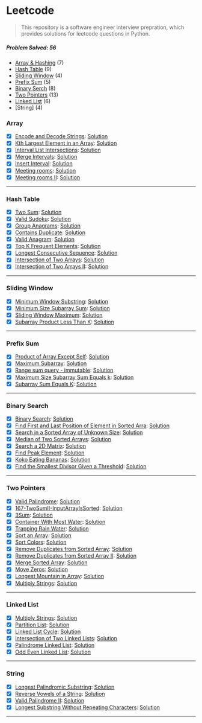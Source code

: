 # Leetcode

> This repository is a software engineer interview prepration, which provides solutions for leetcode questions in Python.

##### Problem Solved: 56

-   [Array & Hashing](#array) (7)
-   [Hash Table](#hash-table) (9)
-   [Sliding Window](#sliding-window) (4)
-   [Prefix Sum](#prefix-sum) (5)
-   [Binary Serch](#binary-search) (8)
-   [Two Pointers](#two-pointers) (13)
-   [Linked List](#linked-list) (6)
-   [String] (4)

### Array

-   [x] [Encode and Decode Strings](https://leetcode.com/problems/encode-and-decode-strings/): [Solution](/Array/271-EncodeandDecodeStrings/)
-   [x] [Kth Largest Element in an Array](https://leetcode.com/problems/kth-largest-element-in-an-array/): [Solution](/Array/215-KthLargestElementinanArray/)
-   [x] [Interval List Intersections](/https://leetcode.com/problems/interval-list-intersections/): [Solution](/Array/986-IntervalListIntersections/)
-   [x] [Merge Intervals](https://leetcode.com/problems/merge-intervals/): [Solution](/Array/56-MergeIntervals/)
-   [x] [Insert Interval](https://leetcode.com/problems/insert-interval/): [Solution](/Array/57-InsertInterval/)
-   [x] [Meeting rooms](https://leetcode.com/problems/meeting-rooms/): [Solution](/Array/252-MeetingRooms/)
-   [x] [Meeting rooms II](https://leetcode.com/problems/meeting-rooms-ii/): [Solution](/Array/253-MeetingRoomsII/)

---

### Hash Table

-   [x] [Two Sum](https://leetcode.com/problems/two-sum/): [Solution](/Hash%20Table/1-TwoSum/)
-   [x] [Valid Sudoku](https://leetcode.com/problems/valid-sudoku/): [Solution](/Hash%20Table/36-ValidSudoku/)
-   [x] [Group Anagrams](https://leetcode.com/problems/group-anagrams/): [Solution](/Hash%20Table/49-GroupAnagrams/)
-   [x] [Contains Duplicate](https://leetcode.com/problems/contains-duplicate): [Solution](/Hash%20Table/217-ContainsDuplicate/)
-   [x] [Valid Anagram](https://leetcode.com/problems/valid-anagram/): [Solution](/Hash%20Table/242-ValidAnagram/)
-   [x] [Top K Frequent Elements](https://leetcode.com/problems/top-k-frequent-elements/): [Solution](/Hash%20Table/347-TopKFrequentElements/)
-   [x] [Longest Consecutive Sequence](https://leetcode.com/problems/longest-consecutive-sequence/): [Solution](/Hash%20Table/128-LongestConsecutiveSequence/)
-   [x] [Intersection of Two Arrays](https://leetcode.com/problems/intersection-of-two-arrays/): [Solution](/Hash%20Table/349-IntersectionofTwoArrays/)
-   [x] [Intersection of Two Arrays II](https://leetcode.com/problems/intersection-of-two-arrays-ii/): [Solution](/Hash%20Table/350-IntersectionofTwoArraysII/)

---

### Sliding Window

-   [x] [Minimum Window Substring](https://leetcode.com/problems/minimum-window-substring/): [Solution](/Sliding%20Window/76-MinimumWindowSubstring/)
-   [x] [Minimum Size Subarray Sum](https://leetcode.com/problems/minimum-size-subarray-sum/): [Solution](/Sliding%20Window/209-MinimumSizeSubarraySum/)
-   [x] [Sliding Window Maximum](https://leetcode.com/problems/sliding-window-maximum/): [Solution](/Sliding%20Window/239-SlidingWindowMaximum/)
-   [x] [Subarray Product Less Than K](https://leetcode.com/problems/subarray-product-less-than-k/): [Solution](/Sliding%20Window/713-SubarrayProductLessThanK/)

---

### Prefix Sum

-   [x] [Product of Array Except Self](https://leetcode.com/problems/product-of-array-except-self/): [Solution](/Prefix%20Sum/238-ProductofArrayExceptSelf/)
-   [x] [Maximum Subarray](/https://leetcode.com/problems/maximum-subarray/): [Solution](/Prefix%20Sum/53-MaximumSubarray/)
-   [x] [Range sum query - immutable](https://leetcode.com/problems/range-sum-query-immutable/): [Solution](/Prefix%20Sum/303-RangeSumQuer-Immutable/)
-   [x] [Maximum Size Subarray Sum Equals k](https://leetcode.com/problems/maximum-size-subarray-sum-equals-k/): [Solution](/Prefix%20Sum/325-MaximumSizeSubarraySumEqulask/)
-   [x] [Subarray Sum Equals K](https://leetcode.com/problems/subarray-sum-equals-k/): [Solution](/Prefix%20Sum/560-SubarraySumEqualsK/)

---

### Binary Search

-   [x] [Binary Search](https://leetcode.com/problems/binary-search/submissions/): [Solution](/Binary%20Search/704-BinarySearch/)
-   [x] [Find First and Last Position of Element in Sorted Arra](https://leetcode.com/problems/find-first-and-last-position-of-element-in-sorted-array/): [Solution](/Binary%20Search/34-FindFirstandLastPositionofElementinSortedArray/)
-   [x] [Search in a Sorted Array of Unknown Size](https://leetcode.com/problems/search-in-a-sorted-array-of-unknown-size/): [Solution](/Binary%20Search/702-SearchinaSortedArrayofUnknownSize/)
-   [x] [Median of Two Sorted Arrays](https://leetcode.com/problems/median-of-two-sorted-arrays/): [Solution](/Binary%20Search/4-MedianofTwoSortedArrays/)
-   [x] [Search a 2D Matrix](https://leetcode.com/problems/search-a-2d-matrix/): [Solution](/Binary%20Search/74-Searcha2DMatrix/)
-   [x] [Find Peak Element](https://leetcode.com/problems/find-peak-element/): [Solution](/Binary%20Search/162-FindPeakElement/)
-   [x] [Koko Eating Bananas](https://leetcode.com/problems/koko-eating-bananas/): [Solution](/Binary%20Search/875-KokoEatingBananas/)
-   [x] [Find the Smallest Divisor Given a Threshold](https://leetcode.com/problems/find-the-smallest-divisor-given-a-threshold/): [Solution](/Binary%20Search/1283-FindtheSmallestDivisorGivenaThreshold/)

---

### Two Pointers

-   [x] [Valid Palindrome](https://leetcode.com/problems/valid-palindrome/): [Solution](/Two%20Pointers/125-ValidPalindrome/)
-   [x] [167-TwoSumII-InputArrayIsSorted](https://leetcode.com/problems/two-sum-ii-input-array-is-sorted/): [Solution](/Two%20Pointers/167-TwoSumII-InputArrayIsSorted/)
-   [x] [3Sum](https://leetcode.com/problems/3sum/): [Solution](/Two%20Pointers/15-3Sum/)
-   [x] [Container With Most Water](https://leetcode.com/problems/container-with-most-water/): [Solution](/Two%20Pointers/11-ContainerWithMostWater/)
-   [x] [Trapping Rain Water](https://leetcode.com/problems/trapping-rain-water/): [Solution](/Two%20Pointers/42-TrappingRainWater/)
-   [x] [Sort an Array](https://leetcode.com/problems/sort-an-array/): [Solution](/Two%20Pointers/912-SortanArray/)
-   [x] [Sort Colors](https://leetcode.com/problems/sort-colors/): [Solution](/Two%20Pointers/75-SortColors/)
-   [x] [Remove Duplicates from Sorted Array](https://leetcode.com/problems/remove-duplicates-from-sorted-array/): [Solution](/Two%20Pointers/26-RemoveDuplicatesfromSortedArray/)
-   [x] [Remove Duplicates from Sorted Array II](https://leetcode.com/problems/remove-duplicates-from-sorted-array-ii/): [Solution](/Two%20Pointers/80-RemoveDuplicatesfromSortedArrayII/)
-   [x] [Merge Sorted Array](https://leetcode.com/problems/merge-sorted-array/): [Solution](/Two%20Pointers/88-MergeSortedArray/)
-   [x] [Move Zeros](https://leetcode.com/problems/move-zeroes/): [Solution](/Two%20Pointers/283-MoveZeroes/)
-   [x] [Longest Mountain in Array](https://leetcode.com/problems/longest-mountain-in-array/): [Solution](/Two%20Pointers/845-LongestMountaininArray/)
-   [x] [Multiply Strings](https://leetcode.com/problems/multiply-strings/): [Solution](/Two%20Pointers/43-MultiplyStrings/)

---

### Linked List

-   [x] [Multiply Strings](https://leetcode.com/problems/merge-two-sorted-lists/): [Solution](/Linked%20List/21-MergeTwoSortedLists/)
-   [x] [Partition List](https://leetcode.com/problems/partition-list/): [Solution](/Linked%20List/86-PartitionList/)
-   [x] [Linked List Cycle](https://leetcode.com/problems/linked-list-cycle/): [Solution](/Linked%20List/141-LinkedListCycle/)
-   [x] [Intersection of Two Linked Lists](https://leetcode.com/problems/intersection-of-two-linked-lists/): [Solution](/Linked%20List/160-IntersectionofTwoLinkedLists/)
-   [x] [Palindrome Linked List](https://leetcode.com/problems/palindrome-linked-list/): [Solution](/Linked%20List/234-PalindromeLinkedList/)
-   [x] [Odd Even Linked List](https://leetcode.com/problems/odd-even-linked-list/): [Solution](/Linked%20List/328-OddEvenLinkedList/)

---

### String

-   [x] [Longest Palindromic Substring](https://leetcode.com/problems/longest-palindromic-substring/): [Solution](/String/5-LongestPalindromicSubstring/)
-   [x] [Reverse Vowels of a String](https://leetcode.com/problems/reverse-vowels-of-a-string/): [Solution](/String/345-ReverseVowelsofaString/)
-   [x] [Valid Palindrome II](https://leetcode.com/problems/valid-palindrome-ii/): [Solution](/String/680-ValidPalindromeII/)
-   [x] [Longest Substring Without Repeating Characters](https://leetcode.com/problems/longest-substring-without-repeating-characters/): [Solution](/String/3-LongestSubstringWithoutRepeatingCharacters/)

---
